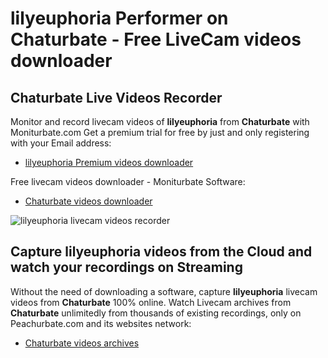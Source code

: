 # lilyeuphoria Performer on Chaturbate - Free LiveCam videos downloader

## Chaturbate Live Videos Recorder

Monitor and record livecam videos of **lilyeuphoria** from **Chaturbate** with Moniturbate.com
Get a premium trial for free by just and only registering with your Email address:
* [lilyeuphoria Premium videos downloader](https://moniturbate.com/request-demo-licence-key.html)

Free livecam videos downloader - Moniturbate Software:
* [Chaturbate videos downloader](https://moniturbate.com/moniturbate-download-software.html)

![lilyeuphoria livecam videos recorder](https://peachurnet.com/templates/moniturbate-software.png)


## Capture lilyeuphoria videos from the Cloud and watch your recordings on Streaming

Without the need of downloading a software, capture **lilyeuphoria** livecam videos from **Chaturbate** 100% online.
Watch Livecam archives from **Chaturbate** unlimitedly from thousands of existing recordings, only on Peachurbate.com and its websites network:
* [Chaturbate videos archives](https://peachurnet.com/)